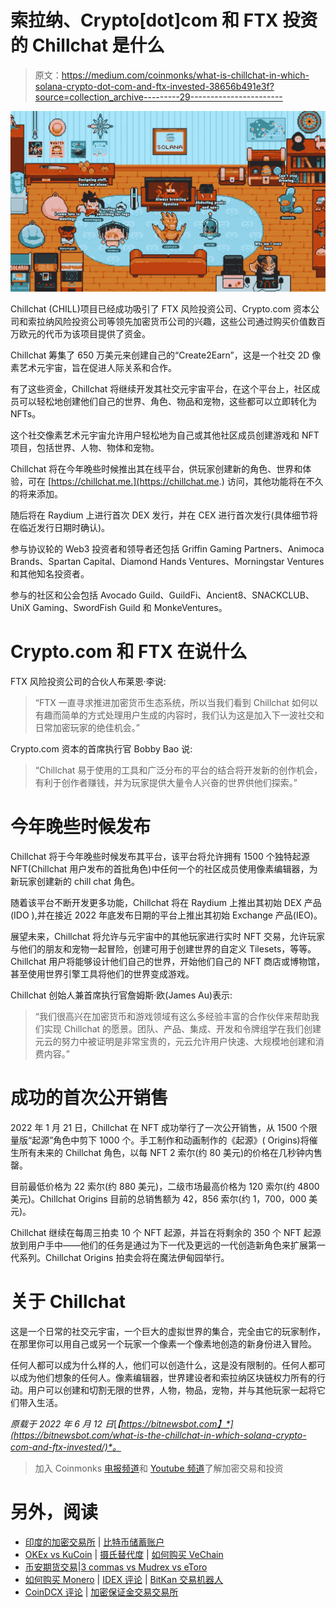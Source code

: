 # 索拉纳、Crypto[dot]com 和 FTX 投资的 Chillchat 是什么

> 原文：<https://medium.com/coinmonks/what-is-chillchat-in-which-solana-crypto-dot-com-and-ftx-invested-38656b491e3f?source=collection_archive---------29----------------------->

![](img/c3ed722d31c146b6d858196a7d6e7694.png)

Chillchat (CHILL)项目已经成功吸引了 FTX 风险投资公司、Crypto.com 资本公司和索拉纳风险投资公司等领先加密货币公司的兴趣，这些公司通过购买价值数百万欧元的代币为该项目提供了资金。

Chillchat 筹集了 650 万美元来创建自己的“Create2Earn”，这是一个社交 2D 像素艺术元宇宙，旨在促进人际关系和合作。

有了这些资金，Chillchat 将继续开发其社交元宇宙平台，在这个平台上，社区成员可以轻松地创建他们自己的世界、角色、物品和宠物，这些都可以立即转化为 NFTs。

这个社交像素艺术元宇宙允许用户轻松地为自己或其他社区成员创建游戏和 NFT 项目，包括世界、人物、物体和宠物。

Chillchat 将在今年晚些时候推出其在线平台，供玩家创建新的角色、世界和体验，可在 [https://chillchat.me.](https://chillchat.me.) 访问，其他功能将在不久的将来添加。

随后将在 Raydium 上进行首次 DEX 发行，并在 CEX 进行首次发行(具体细节将在临近发行日期时确认)。

参与协议轮的 Web3 投资者和领导者还包括 Griffin Gaming Partners、Animoca Brands、Spartan Capital、Diamond Hands Ventures、Morningstar Ventures 和其他知名投资者。

参与的社区和公会包括 Avocado Guild、GuildFi、Ancient8、SNACKCLUB、UniX Gaming、SwordFish Guild 和 MonkeVentures。

# Crypto.com 和 FTX 在说什么

FTX 风险投资公司的合伙人布莱恩·李说:

> “FTX 一直寻求推进加密货币生态系统，所以当我们看到 Chillchat 如何以有趣而简单的方式处理用户生成的内容时，我们认为这是加入下一波社交和日常加密玩家的绝佳机会。”

Crypto.com 资本的首席执行官 Bobby Bao 说:

> “Chillchat 易于使用的工具和广泛分布的平台的结合将开发新的创作机会，有利于创作者赚钱，并为玩家提供大量令人兴奋的世界供他们探索。”

# 今年晚些时候发布

Chillchat 将于今年晚些时候发布其平台，该平台将允许拥有 1500 个独特起源 NFT(Chillchat 用户发布的首批角色)中任何一个的社区成员使用像素编辑器，为新玩家创建新的 chill chat 角色。

随着该平台不断开发更多功能，Chillchat 将在 Raydium 上推出其初始 DEX 产品(IDO ),并在接近 2022 年底发布日期的平台上推出其初始 Exchange 产品(IEO)。

展望未来，Chillchat 将允许与元宇宙中的其他玩家进行实时 NFT 交易，允许玩家与他们的朋友和宠物一起冒险，创建可用于创建世界的自定义 Tilesets，等等。Chillchat 用户将能够设计他们自己的世界，开始他们自己的 NFT 商店或博物馆，甚至使用世界引擎工具将他们的世界变成游戏。

Chillchat 创始人兼首席执行官詹姆斯·欧(James Au)表示:

> “我们很高兴在加密货币和游戏领域有这么多经验丰富的合作伙伴来帮助我们实现 Chillchat 的愿景。团队、产品、集成、开发和令牌组学在我们创建元云的努力中被证明是非常宝贵的，元云允许用户快速、大规模地创建和消费内容。”

# 成功的首次公开销售

2022 年 1 月 21 日，Chillchat 在 NFT 成功举行了一次公开销售，从 1500 个限量版“起源”角色中剪下 1000 个。手工制作和动画制作的《起源》( Origins)将催生所有未来的 Chillchat 角色，以每 NFT 2 索尔(约 80 美元)的价格在几秒钟内售罄。

目前最低价格为 22 索尔(约 880 美元)，二级市场最高价格为 120 索尔(约 4800 美元)。Chillchat Origins 目前的总销售额为 42，856 索尔(约 1，700，000 美元)。

Chillchat 继续在每周三拍卖 10 个 NFT 起源，并旨在将剩余的 350 个 NFT 起源放到用户手中——他们的任务是通过为下一代及更远的一代创造新角色来扩展第一代系列。Chillchat Origins 拍卖会将在魔法伊甸园举行。

# 关于 Chillchat

这是一个日常的社交元宇宙，一个巨大的虚拟世界的集合，完全由它的玩家制作，在那里你可以用自己或另一个玩家一个像素一个像素地创造的新身份进入冒险。

任何人都可以成为什么样的人，他们可以创造什么，这是没有限制的。任何人都可以成为他们想象的任何人。像素编辑器，世界建设者和索拉纳区块链权力所有的行动。用户可以创建和切割无限的世界，人物，物品，宠物，并与其他玩家一起将它们带入生活。

*原载于 2022 年 6 月 12 日*[*【https://bitnewsbot.com】*](https://bitnewsbot.com/what-is-the-chillchat-in-which-solana-crypto-com-and-ftx-invested/)*。*

> 加入 Coinmonks [电报频道](https://t.me/coincodecap)和 [Youtube 频道](https://www.youtube.com/c/coinmonks/videos)了解加密交易和投资

# 另外，阅读

*   [印度的加密交易所](/coinmonks/bitcoin-exchange-in-india-7f1fe79715c9) | [比特币储蓄账户](/coinmonks/bitcoin-savings-account-e65b13f92451)
*   [OKEx vs KuCoin](https://coincodecap.com/okex-kucoin) | [摄氏替代度](https://coincodecap.com/celsius-alternatives) | [如何购买 VeChain](https://coincodecap.com/buy-vechain)
*   [币安期货交易](https://coincodecap.com/binance-futures-trading)|[3 commas vs Mudrex vs eToro](https://coincodecap.com/mudrex-3commas-etoro)
*   [如何购买 Monero](https://coincodecap.com/buy-monero) | [IDEX 评论](https://coincodecap.com/idex-review) | [BitKan 交易机器人](https://coincodecap.com/bitkan-trading-bot)
*   [CoinDCX 评论](/coinmonks/coindcx-review-8444db3621a2) | [加密保证金交易交易所](https://coincodecap.com/crypto-margin-trading-exchanges)